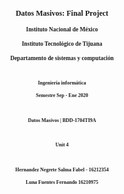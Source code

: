 <html>
<body style="font-size:50% ;font-family: Times New Roman"; align="center" colspan="2">
<h2> Datos Masivos: Final Project</h2>
<h3>Instituto Nacional de México</h3>
<h3>Instituto Tecnológico de Tijuana</h3>
<h3>Departamento de sistemas y computación</h3>
<br>
<h4>Ingeniería informática</h4>
<h4>Semestre Sep - Ene 2020</h4>
<br>
<h4>Datos Masivos | BDD-1704TI9A</h4>
<br>
<h4>Unit 4</h4>
<br>
<h4>Hernandez Negrete Salma Fabel - 16212354</h4>
<h4>Luna Fuentes Fernando 16210975</h4>
</body>
</html>

